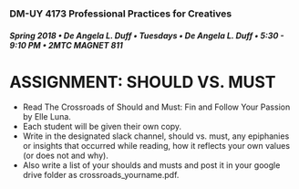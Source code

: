 ### DM-UY 4173 Professional Practices for Creatives
##### Spring 2018 • De Angela L. Duff • Tuesdays • De Angela L. Duff • 5:30 - 9:10 PM • 2MTC MAGNET 811

# ASSIGNMENT: SHOULD VS. MUST

* Read The Crossroads of Should and Must: Fin and Follow Your Passion by Elle Luna.
* Each student will be given their own copy.
* Write in the designated slack channel, should vs. must, any epiphanies or insights that occurred while reading, how it reflects your own values (or does not and why).
* Also write a list of your shoulds and musts and post it in your google drive folder as crossroads_yourname.pdf.




